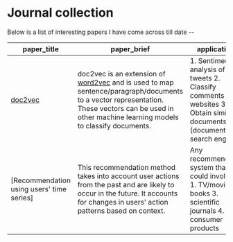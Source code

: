 # Journal collection

Below is a list of interesting papers I have come across till date --

| paper_title | paper_brief | applications |
|------------------------------------------------|--------------------------------------------------------------------------------------------------------------------------------------------------------------------------------------------------------------------------------------------|-----------------------------------------------------------------------------------------------------------------------|
| [doc2vec](https://arxiv.org/pdf/1405.4053.pdf) | doc2vec is an extension of [word2vec](https://arxiv.org/pdf/1301.3781.pdf) and is used to map sentence/paragraph/documents  to a vector representation. These vectors can be used in other machine learning  models to classify documents. | 1. Sentiment analysis of tweets 2. Classify comments on websites 3. Obtain similar documents (document search engine) |
| [Recommendation using users' time series] | This recommendation method takes into account user actions from the past and are likely to occur in the future. It accounts for changes in users'  action patterns based on context. | Any recommendation system that could involve - 1. TV/movies 2. books 3. scientific journals 4. consumer products |
